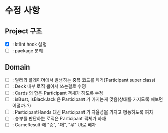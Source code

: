 # 수정 사항

## Project 구조
- [x] : ktlint hook 설정
- [ ] : package 분리
## Domain

- [ ] : 딜러와 플레이어에서 발생하는 중복 코드를 제거(Participant super class)
- [ ] : Deck 내부 로직 뽑아서 쓰는걸로 수정
- [ ] : Cards 의 합은 Participant 객체가 하도록 수정
- [ ] : isBust, isBlackJack 은 Participant 가 가지는게 맞음(상태를 가지도록 해보면 어떨까..?)
- [ ] : ParticipantHands 대신 Participant 가 자율성을 가지고 행동하도록 하자
- [ ] : 승부를 판단하는 로직은 Participant 객체가 하자
- [ ] : GameResult 에 "승", "패", "무" UI로 빼자  
